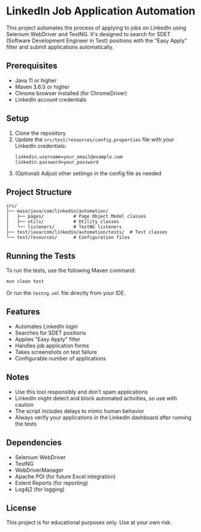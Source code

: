 # LinkedIn Job Application Automation

This project automates the process of applying to jobs on LinkedIn using Selenium WebDriver and TestNG. It's designed to search for SDET (Software Development Engineer in Test) positions with the "Easy Apply" filter and submit applications automatically.

## Prerequisites

- Java 11 or higher
- Maven 3.6.0 or higher
- Chrome browser installed (for ChromeDriver)
- LinkedIn account credentials

## Setup

1. Clone the repository
2. Update the `src/test/resources/config.properties` file with your LinkedIn credentials:
   ```
   linkedin.username=your_email@example.com
   linkedin.password=your_password
   ```
3. (Optional) Adjust other settings in the config file as needed

## Project Structure

```
src/
├── main/java/com/linkedin/automation/
│   ├── pages/           # Page Object Model classes
│   ├── utils/           # Utility classes
│   └── listeners/       # TestNG listeners
├── test/java/com/linkedin/automation/tests/  # Test classes
└── test/resources/      # Configuration files
```

## Running the Tests

To run the tests, use the following Maven command:

```bash
mvn clean test
```

Or run the `testng.xml` file directly from your IDE.

## Features

- Automates LinkedIn login
- Searches for SDET positions
- Applies "Easy Apply" filter
- Handles job application forms
- Takes screenshots on test failure
- Configurable number of applications

## Notes

- Use this tool responsibly and don't spam applications
- LinkedIn might detect and block automated activities, so use with caution
- The script includes delays to mimic human behavior
- Always verify your applications in the LinkedIn dashboard after running the tests

## Dependencies

- Selenium WebDriver
- TestNG
- WebDriverManager
- Apache POI (for future Excel integration)
- Extent Reports (for reporting)
- Log4j2 (for logging)

## License

This project is for educational purposes only. Use at your own risk.
